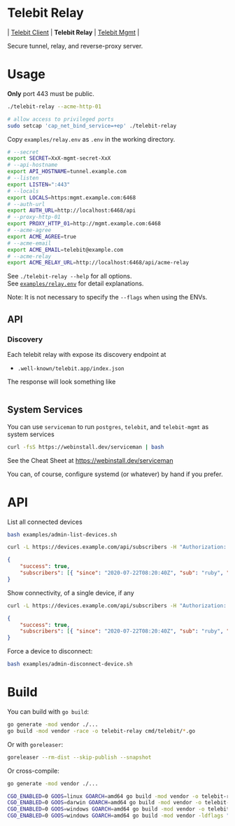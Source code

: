 # Telebit Relay

| [Telebit Client](/README.md) | **Telebit Relay** | [Telebit Mgmt](../mgmt) |

Secure tunnel, relay, and reverse-proxy server.

# Usage

**Only** port 443 must be public.

```bash
./telebit-relay --acme-http-01
```

```bash
# allow access to privileged ports
sudo setcap 'cap_net_bind_service=+ep' ./telebit-relay
```

Copy `examples/relay.env` as `.env` in the working directory.

```bash
# --secret
export SECRET=XxX-mgmt-secret-XxX
# --api-hostname
export API_HOSTNAME=tunnel.example.com
# --listen
export LISTEN=":443"
# --locals
export LOCALS=https:mgmt.example.com:6468
# --auth-url
export AUTH_URL=http://localhost:6468/api
# --proxy-http-01
export PROXY_HTTP_01=http://mgmt.example.com:6468
# --acme-agree
export ACME_AGREE=true
# --acme-email
export ACME_EMAIL=telebit@example.com
# --acme-relay
export ACME_RELAY_URL=http://localhost:6468/api/acme-relay
```

See `./telebit-relay --help` for all options. \
See [`examples/relay.env`][relay-env] for detail explanations.

[relay-env]: /examples/relay.env

Note: It is not necessary to specify the `--flags` when using the ENVs.

## API

### Discovery

Each telebit relay with expose its discovery endpoint at

- `.well-known/telebit.app/index.json`

The response will look something like

```json
```

## System Services

You can use `serviceman` to run `postgres`, `telebit`, and `telebit-mgmt` as system services

```bash
curl -fsS https://webinstall.dev/serviceman | bash
```

See the Cheat Sheet at https://webinstall.dev/serviceman

You can, of course, configure systemd (or whatever) by hand if you prefer.

# API

List all connected devices

```bash
bash examples/admin-list-devices.sh
```

```bash
curl -L https://devices.example.com/api/subscribers -H "Authorization: Bearer ${TOKEN}"
```

```json
{
    "success": true,
    "subscribers": [{ "since": "2020-07-22T08:20:40Z", "sub": "ruby", "sockets": ["73.228.72.97:50737"], "clients": 0 }]
}
```

Show connectivity, of a single device, if any

```bash
curl -L https://devices.example.com/api/subscribers -H "Authorization: Bearer ${TOKEN}"
```

```json
{
    "success": true,
    "subscribers": [{ "since": "2020-07-22T08:20:40Z", "sub": "ruby", "sockets": ["73.228.72.97:50737"], "clients": 0 }]
}
```

Force a device to disconnect:

```bash
bash examples/admin-disconnect-device.sh
```

# Build

You can build with `go build`:

```bash
go generate -mod vendor ./...
go build -mod vendor -race -o telebit-relay cmd/telebit/*.go
```

Or with `goreleaser`:

```bash
goreleaser --rm-dist --skip-publish --snapshot
```

Or cross-compile:

```bash
go generate -mod vendor ./...

CGO_ENABLED=0 GOOS=linux GOARCH=amd64 go build -mod vendor -o telebit-relay-linux ./cmd/telebit/*.go
CGO_ENABLED=0 GOOS=darwin GOARCH=amd64 go build -mod vendor -o telebit-relay-macos ./cmd/telebit/*.go
CGO_ENABLED=0 GOOS=windows GOARCH=amd64 go build -mod vendor -o telebit-relay-windows-debug.exe ./cmd/telebit/*.go
CGO_ENABLED=0 GOOS=windows GOARCH=amd64 go build -mod vendor -ldflags "-H windowsgui" -o telebit-relay-windows.exe ./cmd/telebit/*.go
```
